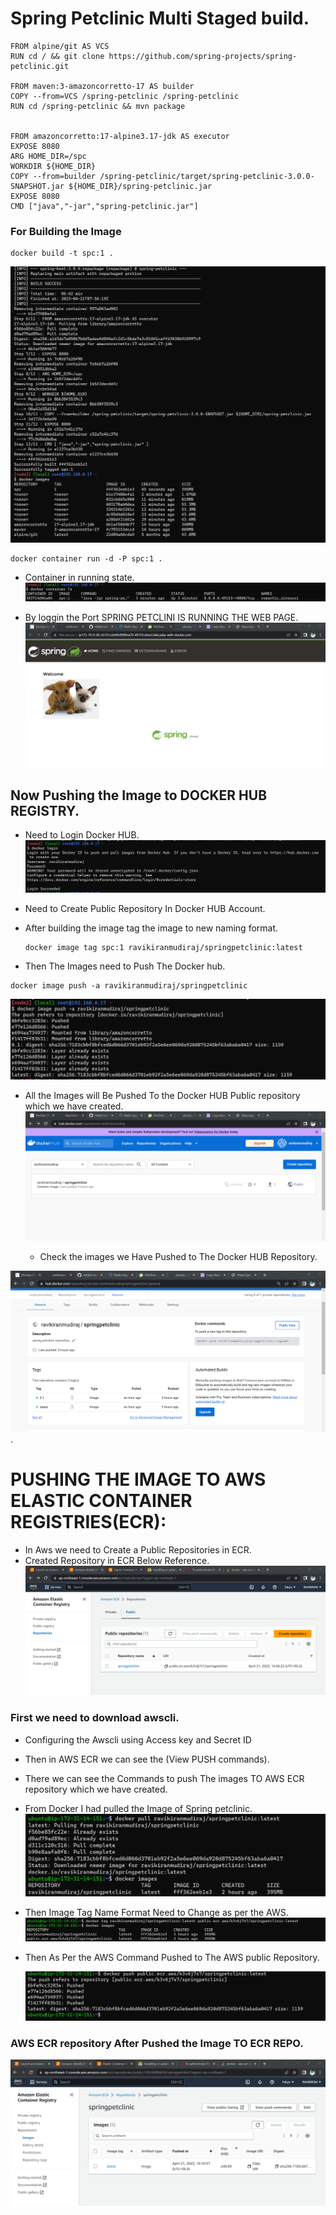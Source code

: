 # Spring Petclinic Multi Staged build.

```
FROM alpine/git AS VCS
RUN cd / && git clone https://github.com/spring-projects/spring-petclinic.git

FROM maven:3-amazoncorretto-17 AS builder
COPY --from=VCS /spring-petclinic /spring-petclinic
RUN cd /spring-petclinic && mvn package


FROM amazoncorretto:17-alpine3.17-jdk AS executor
EXPOSE 8080
ARG HOME_DIR=/spc
WORKDIR ${HOME_DIR}
COPY --from=builder /spring-petclinic/target/spring-petclinic-3.0.0-SNAPSHOT.jar ${HOME_DIR}/spring-petclinic.jar
EXPOSE 8080
CMD ["java","-jar","spring-petclinic.jar"]
```

### For Building the Image
```
docker build -t spc:1 .
``` 

![preview](images/spc1.png)

```
docker container run -d -P spc:1 .
```
* Container in running state.
  ![preview](images/spc2.png)

* By loggin the Port SPRING PETCLINI IS RUNNING THE WEB PAGE.
![preview](images/spc3.png)

## Now Pushing the Image to DOCKER HUB REGISTRY.

* Need to Login Docker HUB.
![preview](images/spc4.png)

* Need to Create Public Repository In Docker HUB Account.
  
* After building the image tag the image to new naming format.
  ```
  docker image tag spc:1 ravikiranmudiraj/springpetclinic:latest
  ```

* Then The Images need to Push The Docker hub.

```
docker image push -a ravikiranmudiraj/springpetclinic
```
![preview](images/spc5.png)

* All the Images will Be Pushed To the Docker HUB Public repository which we have created.
  ![preview](images/spc6.png)

  * Check the images we Have Pushed to The Docker HUB Repository.

![preview](images/spc7.png).


# PUSHING THE IMAGE TO AWS ELASTIC CONTAINER REGISTRIES(ECR):

* In Aws we need to Create a Public Repositories in ECR.
* Created Repository in ECR Below Reference.
  ![preview](images/spc8.png)

### First we need to download awscli.
* Configuring the Awscli using Access key and Secret ID

* Then in AWS ECR we can see the (View PUSH commands).
* There we can see the Commands to push The images TO AWS ECR repository which we have created.
* From Docker I had pulled the Image of Spring petclinic.
![preview](images/spc9.png)

* Then Image Tag Name Format Need to Change as per the AWS.
  ![preview](images/spc11.png)
* Then As Per the AWS Command Pushed to The AWS public Repository.
  
  ![preview](images/spc10.png)

### AWS ECR repository After Pushed the Image TO ECR REPO.
![preview](images/spc12.png)


